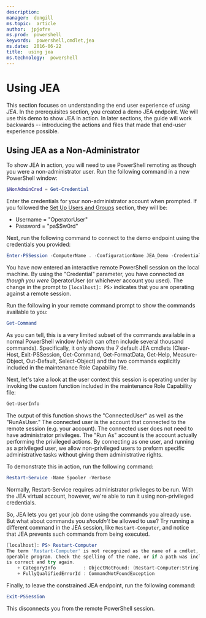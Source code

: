 ```yaml
---
description:  
manager:  dongill
ms.topic:  article
author:  jpjofre
ms.prod:  powershell
keywords:  powershell,cmdlet,jea
ms.date:  2016-06-22
title:  using jea
ms.technology:  powershell
---
```


# Using JEA
This section focuses on understanding the end user experience of *using JEA*.
In the prerequisites section, you created a demo JEA endpoint.
We will use this demo to show JEA in action.
In later sections, the guide will work backwards -- introducing the actions and files that made that end-user experience possible.

## Using JEA as a Non-Administrator
To show JEA in action, you will need to use PowerShell remoting as though you were a non-administrator user.
Run the following command in a new PowerShell window:   

```PowerShell
$NonAdminCred = Get-Credential
```

Enter the credentials for your non-administrator account when prompted.
If you followed the [Set Up Users and Groups](creating-a-domain-controller.md#set-up-users-and-groups) section, they will be:
-	Username = "OperatorUser"
-	Password = "pa$$w0rd"

Next, run the following command to connect to the demo endpoint using the credentials you provided:

```PowerShell
Enter-PSSession -ComputerName . -ConfigurationName JEA_Demo -Credential $NonAdminCred
```

You have now entered an interactive remote PowerShell session on the local machine.
By using the "Credential" parameter, you have connected *as though you were* OperatorUser (or whichever account you used).
The change in the prompt to `[localhost]: PS>` indicates that you are operating against a remote session.  

Run the following in your remote command prompt to show the commands available to you:

```PowerShell
Get-Command
```

As you can tell, this is a very limited subset of the commands available in a normal PowerShell window (which can often include several thousand commands).
Specifically, it only shows the 7 default JEA cmdlets (Clear-Host, Exit-PSSession, Get-Command, Get-FormatData, Get-Help, Measure-Object, Out-Default, Select-Object) and the two commands explicitly included in the maintenance Role Capability file.

Next, let's take a look at the user context this session is operating under by invoking the custom function included in the maintenance Role Capability file:

```PowerShell
Get-UserInfo
```

The output of this function shows the "ConnectedUser" as well as the "RunAsUser."
The connected user is the account that connected to the remote session (e.g. your account).
The connected user does not need to have administrator privileges.
The "Run As" account is the account actually performing the privileged actions.
By connecting as one user, and running as a privileged user, we allow non-privileged users to preform specific administrative tasks without giving them administrative rights.

To demonstrate this in action, run the following command:

```PowerShell
Restart-Service -Name Spooler -Verbose
```

Normally, Restart-Service requires administrator privileges to be run.
With the JEA virtual account, however, we're able to run it using non-privileged credentials.

So, JEA lets you get your job done using the commands you already use.
But what about commands you *shouldn't* be allowed to use?
Try running a different command in the JEA session, like `Restart-Computer`, and notice that JEA prevents such commands from being executed.

```PowerShell
[localhost]: PS> Restart-Computer
The term 'Restart-Computer' is not recognized as the name of a cmdlet, function, script file, or
operable program. Check the spelling of the name, or if a path was included, verify that the path
is correct and try again.
    + CategoryInfo          : ObjectNotFound: (Restart-Computer:String) [], CommandNotFoundException
    + FullyQualifiedErrorId : CommandNotFoundException
```

Finally, to leave the constrained JEA endpoint, run the following command:

```PowerShell
Exit-PSSession
```

This disconnects you from the remote PowerShell session.

